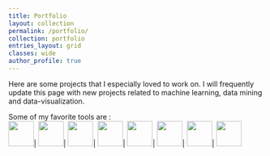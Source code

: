 ```yaml
---
title: Portfolio
layout: collection
permalink: /portfolio/
collection: portfolio
entries_layout: grid
classes: wide
author_profile: true
---
```

Here are some projects that I especially loved to work on.
I will frequently update this page with new projects related to machine learning, data mining and data-visualization.

Some of my favorite tools are :  
<a href="https://www.python.org/" target="_blank" rel="noopener noreferrer">
<img src="https://upload.wikimedia.org/wikipedia/commons/c/c3/Python-logo-notext.svg" style="height:50px;"/></a>|
<a href="https://scikit-learn.org/stable/" target="_blank" rel="noopener noreferrer" style="text-decoration:none;">
<img src="https://upload.wikimedia.org/wikipedia/commons/0/05/Scikit_learn_logo_small.svg" style="height:50px;"/></a>|
<a href="https://keras.io/" target="_blank" rel="noopener noreferrer" style="text-decoration:none;">
<img src="https://upload.wikimedia.org/wikipedia/commons/a/ae/Keras_logo.svg" style="height:50px;"/></a>|
<a href="https://www.tensorflow.org/?hl=en" target="_blank" rel="noopener noreferrer" style="text-decoration:none;">
<img src="https://upload.wikimedia.org/wikipedia/commons/2/2d/Tensorflow_logo.svg" style="height:50px;"/></a>|
<a href="https://spark.apache.org/" target="_blank" rel="noopener noreferrer" style="text-decoration:none;">
<img src="https://upload.wikimedia.org/wikipedia/commons/f/f3/Apache_Spark_logo.svg" style="height:50px;"></a>|
<a href="https://www.postgresql.org/" target="_blank" rel="noopener noreferrer" style="text-decoration:none;">
<img src="https://wiki.postgresql.org/images/a/a4/PostgreSQL_logo.3colors.svg" style="height:50px;"></a>|
<a href="https://www.metabase.com/" target="_blank" rel="noopener noreferrer" style="text-decoration:none;">
<img src="/assets/images/metabase-icon.svg" style="height:50px;"></a>|
<a href="https://git-scm.com/" target="_blank" rel="noopener noreferrer" style="text-decoration:none;">
<img src="https://upload.wikimedia.org/wikipedia/commons/3/3f/Git_icon.svg" style="height:50px;"></a>